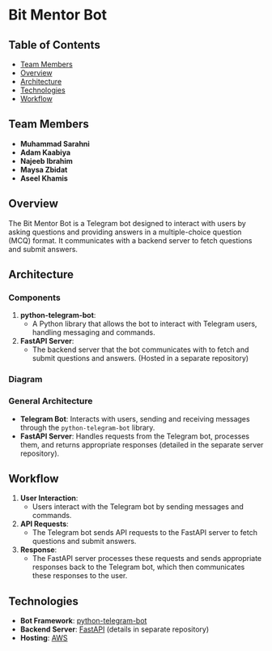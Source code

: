 # Bit Mentor Bot

## Table of Contents
- [Team Members](#team-members)
- [Overview](#overview)
- [Architecture](#architecture)
- [Technologies](#technologies)
- [Workflow](#workflow)

## Team Members
- **Muhammad Sarahni**
- **Adam Kaabiya**
- **Najeeb Ibrahim**
- **Maysa Zbidat**
- **Aseel Khamis**

## Overview
The Bit Mentor Bot is a Telegram bot designed to interact with users by asking questions and providing answers in a multiple-choice question (MCQ) format. It communicates with a backend server to fetch questions and submit answers.

## Architecture

### Components
1. **python-telegram-bot**:
    - A Python library that allows the bot to interact with Telegram users, handling messaging and commands.
2. **FastAPI Server**:
    - The backend server that the bot communicates with to fetch and submit questions and answers. (Hosted in a separate repository)

### Diagram



### General Architecture
- **Telegram Bot**: Interacts with users, sending and receiving messages through the `python-telegram-bot` library.
- **FastAPI Server**: Handles requests from the Telegram bot, processes them, and returns appropriate responses (detailed in the separate server repository).

## Workflow

1. **User Interaction**:
    - Users interact with the Telegram bot by sending messages and commands.
2. **API Requests**:
    - The Telegram bot sends API requests to the FastAPI server to fetch questions and submit answers.
3. **Response**:
    - The FastAPI server processes these requests and sends appropriate responses back to the Telegram bot, which then communicates these responses to the user.

## Technologies

- **Bot Framework**: [python-telegram-bot](https://python-telegram-bot.org/)
- **Backend Server**: [FastAPI](https://fastapi.tiangolo.com/) (details in separate repository)
- **Hosting**: [AWS](https://aws.amazon.com/)

